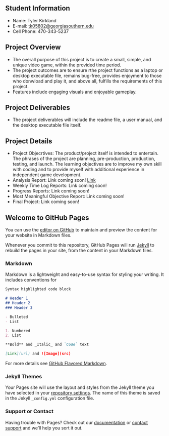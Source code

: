 ## Student Information
- Name: Tyler Kirkland
- E-mail: tk05802@georgiasouthern.edu
- Cell Phone: 470-343-5237 

## Project Overview
- The overall purpose of this project is to create a small, simple, and unique video game, within the provided time period. 
- The project outcomes are to ensure rthe project functions as a laptop or desktop executable file, remains bug-free, provides enjoyment to those who donwload and play it, and above all, fulfills the requirements of this project.
- Features include engaging visuals and enjoyable gameplay.

## Project Deliverables
- The project deliverables will include the readme file, a user manual, and the desktop executable file itself.

## Project Details
- Project Objecrtives: The product/project itself is intended to entertain. The phrases of the project are planning, pre-production, production, testing, and launch. The learning objectives are to improve my own skill with coding and to provide myself with additional experience in independent game development.
- Analysis Report: Link coming soon! [Link](https://tkfromthe90s.github.io/TKfromthe90s.github.io-analysisreport/)
- Weekly Time Log Reports: Link coming soon!
- Progress Reports: Link coming soon!
- Most Meaningful Objective Report: Link coming soon!
- Final Project: Link coming soon! 

## Welcome to GitHub Pages

You can use the [editor on GitHub](https://github.com/TKfromthe90s/TKfromthe90s.github.io/edit/master/README.md) to maintain and preview the content for your website in Markdown files.

Whenever you commit to this repository, GitHub Pages will run [Jekyll](https://jekyllrb.com/) to rebuild the pages in your site, from the content in your Markdown files.

### Markdown

Markdown is a lightweight and easy-to-use syntax for styling your writing. It includes conventions for

```markdown
Syntax highlighted code block

# Header 1
## Header 2
### Header 3

- Bulleted
- List

1. Numbered
2. List

**Bold** and _Italic_ and `Code` text

[Link](url) and ![Image](src)
```

For more details see [GitHub Flavored Markdown](https://guides.github.com/features/mastering-markdown/).

### Jekyll Themes

Your Pages site will use the layout and styles from the Jekyll theme you have selected in your [repository settings](https://github.com/TKfromthe90s/TKfromthe90s.github.io/settings). The name of this theme is saved in the Jekyll `_config.yml` configuration file.

### Support or Contact

Having trouble with Pages? Check out our [documentation](https://docs.github.com/categories/github-pages-basics/) or [contact support](https://github.com/contact) and we’ll help you sort it out.
